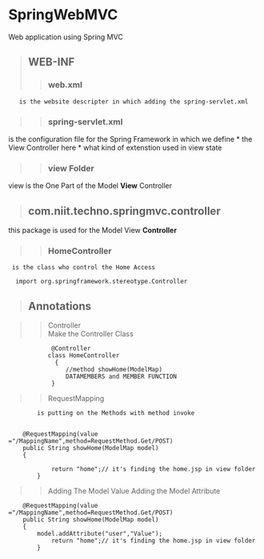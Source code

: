 # SpringWebMVC
Web application using Spring MVC



> ## WEB-INF
>> ### web.xml 
       is the website descripter in which adding the spring-servlet.xml
 
>> ### spring-servlet.xml
   is the configuration file for the Spring Framework in which we define 
    * the View Controller here
    * what kind of extenstion used in view state
   
>> ### view Folder
   view is the One Part of the Model **View** Controller
   
   
   
   
> ## com.niit.techno.springmvc.controller
this package is used for the Model View **Controller**


>> ### HomeController 
     is the class who control the Home Access 
     
      import org.springframework.stereotype.Controller
> ## Annotations

>> Controller  
        Make the Controller Class
        
     			@Controller     
     		   class HomeController
    			 {
    			 	//method showHome(ModelMap)
     				DATAMEMBERS and MEMBER FUNCTION
     			}
     			
>> RequestMapping
  
   			is putting on the Methods with method invoke
     	
     	
     	@RequestMapping(value ="/MappingName",method=RequestMethod.Get/POST)	
     	public String showHome(ModelMap model)
     	{
     	
     			return "home";// it's finding the home.jsp in view folder
     		}
     		
>> Adding The Model Value
        Adding the Model Attribute
        
        @RequestMapping(value ="/MappingName",method=RequestMethod.Get/POST)	
     	public String showHome(ModelMap model)
     	{
     		model.addAttribute("user","Value");
     			return "home";// it's finding the home.jsp in view folder
     		}
     	